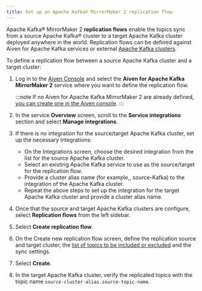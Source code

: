 ```yaml
---
title: Set up an Apache Kafka® MirrorMaker 2 replication flow
---
```


Apache Kafka® MirrorMaker 2 **replication flows** enable the topics sync from a source Apache Kafka® cluster to a target Apache Kafka cluster deployed anywhere in the world.
Replication flows can be defined against Aiven for Apache Kafka services or
external [Apache Kafka clusters](integrate-external-kafka-cluster).

To define a replication flow between a source Apache Kafka cluster and a
target cluster:

1.  Log in to the [Aiven Console](https://console.aiven.io/) and select
    the **Aiven for Apache Kafka MirrorMaker 2** service where you want
    to define the replication flow.

    :::note
    If no Aiven for Apache Kafka MirrorMaker 2 are already defined,
    [you can create one in the Aiven console](../get-started).
    :::

2.  In the service **Overview** screen, scroll to the **Service
    integrations** section and select **Manage integrations**.
3.  If there is no integration for the source/target Apache Kafka
    cluster, set up the necessary integrations:
    -   On the Integrations screen, choose the desired integration from
        the list for the source Apache Kafka cluster.
    -   Select an existing Apache Kafka service to use as the
        source/target for the replication flow.
    -   Provide a cluster alias name (for example,, source-Kafka) to the
        integration of the Apache Kafka cluster.
    -   Repeat the above steps to set up the integration for the target
        Apache Kafka cluster and provide a cluster alias name.
4.  Once that the source and target Apache Kafka clusters are configure,
    select **Replication flows** from the left sidebar.
5.  Select **Create replication flow**.
6.  On the Create new replication flow screen, define the replication
    source and target cluster, the
    [list of topics to be included or excluded](../concepts/replication-flow-topics-regex) and the sync settings.
7.  Select **Create**.
8.  In the target Apache Kafka cluster, verify the replicated topics
    with the topic name `source-cluster-alias.source-topic-name`.
